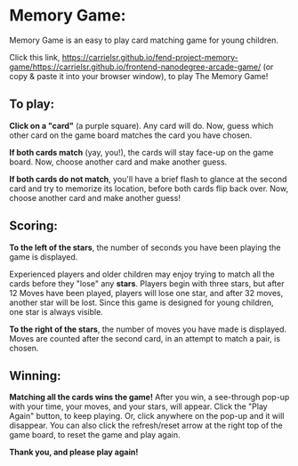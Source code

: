 # Memory Game:

Memory Game is an easy to play card matching game for young children.

Click this link, https://carrielsr.github.io/fend-project-memory-game/https://carrielsr.github.io/frontend-nanodegree-arcade-game/ (or copy & paste it into your browser window), to play The Memory Game!

## To play:

**Click on a "card"** (a purple square). Any card will do. Now, guess which other card on the game board matches the card you have chosen. 

**If both cards match** (yay, you!), the cards will stay face-up on the game board. Now, choose another card and make another guess.

**If both cards do not match**, you'll have a brief flash to glance at the second card 
and try to memorize its location, before both cards flip back over. Now, choose another card and make another guess! 


## Scoring:

**To the left of the stars**, the number of seconds you have been playing the 
game is displayed.

Experienced players and older children may enjoy trying to
match all the cards before they "lose" any **stars**. Players begin with three stars,
but after 12 Moves have been played, players will lose one star, and after 32
moves, another star will be lost. Since this game is designed for young children,
one star is always visible.

**To the right of the stars**, the number of moves you have made is displayed. Moves are
counted after the second card, in an attempt to match a pair, is chosen. 


## Winning:

**Matching all the cards wins the game!** After you win, a see-through pop-up with your time, your moves, and your stars, will appear. Click the "Play Again" button, to keep playing. Or, click anywhere on the pop-up and it will disappear. You can also click the refresh/reset arrow at the right top of the game board, to reset the game and play again. 

**Thank you, and please play again!**
